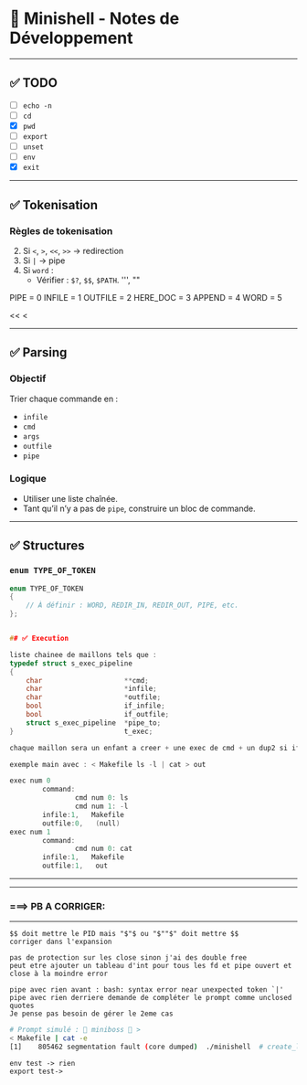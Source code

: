 
# 🧠 Minishell - Notes de Développement
---
## ✅ TODO


- [ ] `echo -n`       
- [ ] `cd`
- [x] `pwd`
- [ ] `export`
- [ ] `unset`
- [ ] `env`
- [x] `exit`
---
## ✅ Tokenisation

### Règles de tokenisation

2. Si `<`, `>`, `<<`, `>>` → redirection
3. Si `|` → pipe
4. Si `word` :
   - Vérifier : `$?`, `$$`, `$PATH`. '\'', ""

PIPE = 0
INFILE = 1
OUTFILE = 2
HERE_DOC = 3
APPEND = 4
WORD = 5

<<
<
>>
>
---
## ✅ Parsing

### Objectif

Trier chaque commande en :
- `infile`
- `cmd`
- `args`
- `outfile`
- `pipe`

### Logique

- Utiliser une liste chaînée.
- Tant qu’il n’y a pas de `pipe`, construire un bloc de commande.

---

## ✅ Structures

### `enum TYPE_OF_TOKEN`
```c
enum TYPE_OF_TOKEN
{
    // À définir : WORD, REDIR_IN, REDIR_OUT, PIPE, etc.
};


## ✅ Execution

liste chainee de maillons tels que :
typedef struct s_exec_pipeline
{
	char					**cmd;
	char					*infile;
	char					*outfile;
	bool					if_infile;
	bool					if_outfile;
	struct s_exec_pipeline	*pipe_to;
}							t_exec;

chaque maillon sera un enfant a creer + une exec de cmd + un dup2 si if_infile = 1 + un dup2 si if_infile = 1

exemple main avec : < Makefile ls -l | cat > out

exec num 0
        command:
                cmd num 0: ls
                cmd num 1: -l
        infile:1,   Makefile
        outfile:0,   (null)
exec num 1
        command:
                cmd num 0: cat
        infile:1,   Makefile
        outfile:1,   out


```
---
---
### ===>        PB A CORRIGER: 
---

```
$$ doit mettre le PID mais "$"$ ou "$""$" doit mettre $$
corriger dans l'expansion

```

```
pas de protection sur les close sinon j'ai des double free
peut etre ajouter un tableau d'int pour tous les fd et pipe ouvert et close à la moindre error

```

```
pipe avec rien avant : bash: syntax error near unexpected token `|'
pipe avec rien derriere demande de compléter le prompt comme unclosed quotes
Je pense pas besoin de gérer le 2eme cas
```


```bash
# Prompt simulé : 🦾 miniboss 🦾 >
< Makefile | cat -e
[1]    805462 segmentation fault (core dumped)  ./minishell  # create_lst_exec
```


```
env test -> rien
export test->

```